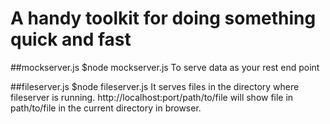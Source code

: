 # A handy toolkit for doing something quick and fast

##mockserver.js
$node mockserver.js 
To serve data as your rest end point

##fileserver.js
$node fileserver.js
It serves files in the directory where fileserver is running.
http://localhost:port/path/to/file will show file in path/to/file in the current directory in browser.
